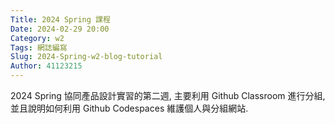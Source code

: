```yaml
---
Title: 2024 Spring 課程
Date: 2024-02-29 20:00
Category: w2
Tags: 網誌編寫
Slug: 2024-Spring-w2-blog-tutorial
Author: 41123215
---
```


2024 Spring 協同產品設計實習的第二週, 主要利用 Github Classroom 進行分組, 並且說明如何利用 Github Codespaces 維護個人與分組網站.

<!-- PELICAN_END_SUMMARY -->

